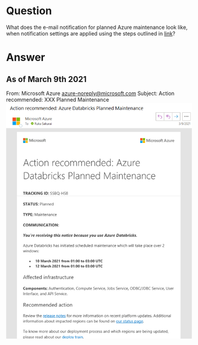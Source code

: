 # Question
What does the e-mail notification for planned Azure maintenance look like, when notification settings are applied using the steps outlined in [link](https://docs.microsoft.com/azure/azure-sql/database/advance-notifications)?

# Answer
## As of March 9th 2021
From: Microsoft Azure <azure-noreply@microsoft.com> 
Subject: Action recommended: XXX Planned Maintenance
![](2021-04-12-16-38-55.png)